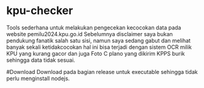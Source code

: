 # kpu-checker
Tools sederhana untuk melakukan pengecekan kecocokan data pada website pemilu2024.kpu.go.id
Sebelumnya disclaimer saya bukan pendukung fanatik salah satu sisi, namun saya sedang gabut dan melihat banyak sekali ketidakcocokan hal ini bisa terjadi dengan sistem OCR milik KPU yang kurang gacor dan juga Foto C plano yang dikirim KPPS burik sehingga data tidak sesuai.

#Download
Download pada bagian release untuk executable sehingga tidak perlu menginstall nodejs.
